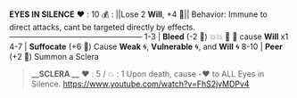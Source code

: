 __**EYES IN SILENCE**__
:heart: : 10
:moneybag: : ||Lose 2 __Will__, +4 🔷||
Behavior: Immune to direct attacks, cant be targeted directly by effects.
—————————————————
1-3   | **Bleed** (-2 :game_die:) :boom::boom: :no_entry_sign: :twisted_rightwards_arrows: cause __Will__ x1 
4-7   | **Suffocate** (+6 :game_die:) Cause __Weak__ :cyclone:, __Vulnerable__ :cyclone:, and __Will__ :cyclone:
8-10  | **Peer** (+2 :game_die:) Summon a Sclera
> **__SCLERA __**
> :heart:﻿﻿ : 5 / :boom:﻿﻿ : 1 
> Upon death, cause -:heart: to ALL Eyes in Silence.
https://www.youtube.com/watch?v=FhS2jvMDPv4
